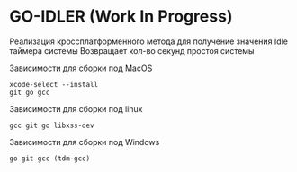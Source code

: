 # GO-IDLER (Work In Progress) 

Реализация кроссплатформенного метода для получение значения Idle таймера системы
Возвращает кол-во секунд простоя системы

Зависимости для сборки под MacOS
```
xcode-select --install
git go gcc
```

Зависимости для сборки под linux
```
gcc git go libxss-dev
```

Зависимости для сборки под Windows
```
go git gcc (tdm-gcc)
```